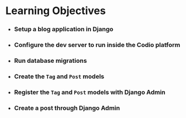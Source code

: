 # Learning Objectives

* ### Setup a blog application in Django
* ### Configure the dev server to run inside the Codio platform
* ### Run database migrations
* ### Create the `Tag` and `Post` models
* ### Register the `Tag` and `Post` models with Django Admin
* ### Create a post through Django Admin
